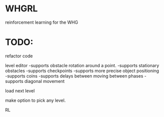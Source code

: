 # WHGRL
reinforcement learning for the WHG

# TODO:

refactor code

level editor
	-supports obstacle rotation around a point.
	-supports stationary obstacles
	-supports checkpoints
	-supports more precise object positioning
	-supports coins
	-supports delays between moving between phases
	-supports diagonal movement
	
	
load next level

make option to pick any level.


RL 


